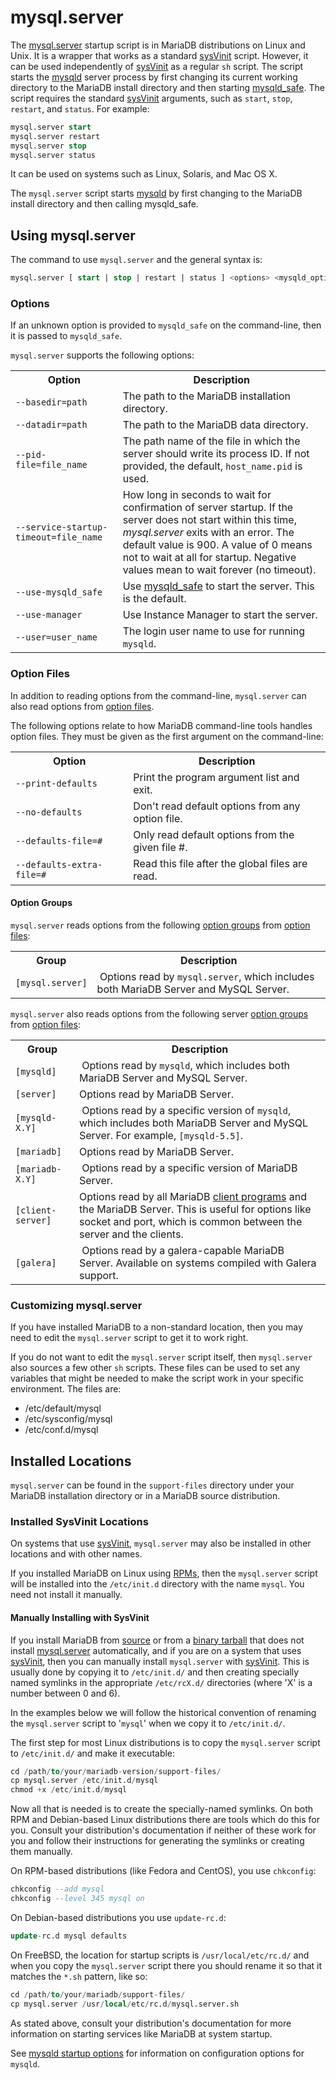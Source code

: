 # mysql.server

The [mysql.server](/mariadb-administration/getting-installing-and-upgrading-mariadb/starting-and-stopping-mariadb/mysqlserver/) startup script is in MariaDB distributions on Linux and Unix. It is a wrapper that works as a standard [sysVinit](/mariadb-administration/getting-installing-and-upgrading-mariadb/starting-and-stopping-mariadb/sysvinit/) script. However, it can be used independently of [sysVinit](/mariadb-administration/getting-installing-and-upgrading-mariadb/starting-and-stopping-mariadb/sysvinit/) as a regular `sh` script. The script starts the [mysqld](/mariadb-administration/getting-installing-and-upgrading-mariadb/starting-and-stopping-mariadb/mysqld-options/) server process by first changing its current working directory to the MariaDB install directory and then starting [mysqld_safe](/mariadb-administration/getting-installing-and-upgrading-mariadb/starting-and-stopping-mariadb/mysqld_safe/). The script requires the standard [sysVinit](/mariadb-administration/getting-installing-and-upgrading-mariadb/starting-and-stopping-mariadb/sysvinit/) arguments, such as `start`, `stop`, `restart`, and `status`. For example:

```sql
mysql.server start
mysql.server restart
mysql.server stop
mysql.server status
```

It can be used on systems such as Linux, Solaris, and Mac OS X.

The `mysql.server` script starts [mysqld](/mariadb-administration/getting-installing-and-upgrading-mariadb/starting-and-stopping-mariadb/mysqld-options/) by first changing to the MariaDB install directory and then calling <a undefined>mysqld_safe</a>.

## Using mysql.server

The command to use `mysql.server` and the general syntax is:

```sql
mysql.server [ start | stop | restart | status ] <options> <mysqld_options>
```

### Options

If an unknown option is provided to `mysqld_safe` on the command-line, then it is passed to `mysqld_safe`.

`mysql.server` supports the following options:

<table><tbody><tr><th>Option</th><th>Description</th></tr>
<tr><td><code>--basedir=path</code></td><td>The path to the MariaDB installation directory.</td></tr>
<tr><td><code>--datadir=path</code></td><td>The path to the MariaDB data directory.</td></tr>
<tr><td><code>--pid-file=file_name</code></td><td>The path name of the file in which the server should write its process ID. If not provided, the default, <code>host_name.pid</code> is used.</td></tr>
<tr><td><code>--service-startup-timeout=file_name</code></td><td>How long in seconds to wait for confirmation of server startup. If the server does not start within this time, <em>mysql.server</em> exits with an error. The default value is 900. A value of 0 means not to wait at all for startup.  Negative values mean to wait forever (no timeout).</td></tr>
<tr><td><code>--use-mysqld_safe</code></td><td>Use <a href="/kb/en/mysqld_safe/">mysqld_safe</a> to start the server. This is the default.</td></tr>
<tr><td><code>--use-manager</code></td><td>Use Instance Manager to start the server.</td></tr>
<tr><td><code>--user=user_name</code></td><td>The login user name to use for running <code>mysqld</code>.</td></tr>
</tbody></table>

### Option Files

In addition to reading options from the command-line, `mysql.server` can also read options from [option files](/mariadb-administration/getting-installing-and-upgrading-mariadb/configuring-mariadb-with-option-files/).

The following options relate to how MariaDB command-line tools handles option files. They must be given as the first argument on the command-line:

<table><tbody><tr><th>Option</th><th>Description</th></tr>
<tr><td><code>--print-defaults</code></td><td>Print the program argument list and exit.</td></tr>
<tr><td><code>--no-defaults</code></td><td>Don't read default options from any option file.</td></tr>
<tr><td><code>--defaults-file=# </code></td><td>Only read default options from the given file #.</td></tr>
<tr><td><code>--defaults-extra-file=# </code></td><td>Read this file after the global files are read.</td></tr>
</tbody></table>

#### Option Groups

`mysql.server` reads options from the following [option groups](/kb/en/configuring-mariadb-with-option-files/#option-groups) from [option files](/mariadb-administration/getting-installing-and-upgrading-mariadb/configuring-mariadb-with-option-files/):

<table><tbody><tr><th>Group</th><th>Description</th></tr>
<tr><td><code>[mysql.server]</code></td><td>&nbsp;Options read by <code>mysql.server</code>, which includes both MariaDB Server and MySQL Server.</td></tr>
</tbody></table>

`mysql.server` also reads options from the following server [option groups](/kb/en/configuring-mariadb-with-option-files/#option-groups) from [option files](/mariadb-administration/getting-installing-and-upgrading-mariadb/configuring-mariadb-with-option-files/):

<table><tbody><tr><th>Group</th><th>Description</th></tr>
<tr><td><code>[mysqld]</code></td><td>&nbsp;Options read by <code>mysqld</code>, which includes both MariaDB Server and MySQL Server.</td></tr>
<tr><td><code>[server]</code></td><td>Options read by MariaDB Server.</td></tr>
<tr><td><code>[mysqld-X.Y]</code></td><td>&nbsp;Options read by a specific version of <code>mysqld</code>, which includes both MariaDB Server and MySQL Server. For example, <code>[mysqld-5.5]</code>.</td></tr>
<tr><td><code>[mariadb]</code></td><td>Options read by MariaDB Server.</td></tr>
<tr><td><code>[mariadb-X.Y]</code></td><td>&nbsp;Options read by a specific version of MariaDB Server.</td></tr>
<tr><td><code>[client-server]</code></td><td>Options read by all MariaDB <a href="/kb/en/clients-utilities/">client programs</a> and the MariaDB Server. This is useful for options like socket and port, which is common between the server and the clients.</td></tr>
<tr><td><code>[galera]</code></td><td>&nbsp;Options read by a galera-capable MariaDB Server. Available on systems compiled with Galera support.</td></tr>
</tbody></table>

### Customizing mysql.server

If you have installed MariaDB to a non-standard location, then you may need to edit the `mysql.server` script to get it to work right.

If you do not want to edit the `mysql.server` script itself, then `mysql.server` also sources a few other `sh` scripts. These files can be used to set any variables that might be needed to make the script work in your specific environment. The files are:

- /etc/default/mysql
- /etc/sysconfig/mysql
- /etc/conf.d/mysql

## Installed Locations

`mysql.server` can be found in the `support-files` directory under your MariaDB installation directory or in a MariaDB source distribution.

### Installed SysVinit Locations

On systems that use [sysVinit](/mariadb-administration/getting-installing-and-upgrading-mariadb/starting-and-stopping-mariadb/sysvinit/), `mysql.server` may also be installed in other locations and with other names.

If you installed MariaDB on Linux using [RPMs](/mariadb-administration/getting-installing-and-upgrading-mariadb/binary-packages/rpm/), then the `mysql.server` script will be installed into the `/etc/init.d` directory with the name `mysql`. You need not install it manually.

#### Manually Installing with SysVinit

If you install MariaDB from [source](/mariadb-administration/getting-installing-and-upgrading-mariadb/compiling-mariadb-from-source/) or from a [binary tarball](/mariadb-administration/getting-installing-and-upgrading-mariadb/binary-packages/installing-mariadb-binary-tarballs/) that does not install [mysql.server](/mariadb-administration/getting-installing-and-upgrading-mariadb/starting-and-stopping-mariadb/mysqlserver/)
automatically, and if you are on a system that uses [sysVinit](/mariadb-administration/getting-installing-and-upgrading-mariadb/starting-and-stopping-mariadb/sysvinit/), then you can manually install `mysql.server` with [sysVinit](/mariadb-administration/getting-installing-and-upgrading-mariadb/starting-and-stopping-mariadb/sysvinit/). This is usually done by copying it to <code class="highlight fixed" style="white-space:pre-wrap">/etc/init.d/</code> and then creating specially named symlinks in the appropriate <code class="highlight fixed" style="white-space:pre-wrap">/etc/rcX.d/</code> directories (where 'X' is a number between 0 and 6).

In the examples below we will follow the historical convention of renaming the
 <code class="highlight fixed" style="white-space:pre-wrap">mysql.server</code> script to '<code class="highlight fixed" style="white-space:pre-wrap">mysql</code>' when we copy it to <code class="highlight fixed" style="white-space:pre-wrap">/etc/init.d/</code>.

The first step for most Linux distributions is to copy the `mysql.server` script to <code class="highlight fixed" style="white-space:pre-wrap">/etc/init.d/</code> and make it executable:

```sql
cd /path/to/your/mariadb-version/support-files/
cp mysql.server /etc/init.d/mysql
chmod +x /etc/init.d/mysql
```

Now all that is needed is to create the specially-named symlinks. On both RPM and Debian-based Linux distributions there are tools which do this for you. Consult your distribution's documentation if neither of these work for you and follow their instructions for generating the symlinks or creating them manually.

On RPM-based distributions (like Fedora and CentOS), you use <code class="highlight fixed" style="white-space:pre-wrap">chkconfig</code>:

```sql
chkconfig --add mysql
chkconfig --level 345 mysql on
```

On Debian-based distributions you use <code class="highlight fixed" style="white-space:pre-wrap">update-rc.d</code>:

```sql
update-rc.d mysql defaults
```

On FreeBSD, the location for startup scripts is
 <code class="highlight fixed" style="white-space:pre-wrap">/usr/local/etc/rc.d/</code> and when you copy the
 <code class="highlight fixed" style="white-space:pre-wrap">mysql.server</code> script there you should rename it so that it matches the <code class="highlight fixed" style="white-space:pre-wrap">*.sh</code> pattern, like so:

```sql
cd /path/to/your/mariadb/support-files/
cp mysql.server /usr/local/etc/rc.d/mysql.server.sh
```

As stated above, consult your distribution's documentation for more information on starting services like MariaDB at system startup.

See [mysqld startup options](/kb/en/mysqld-startup-options/) for information on configuration options for `mysqld`.